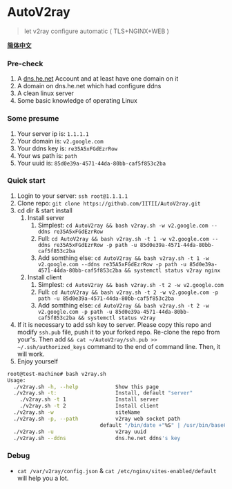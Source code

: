 # AutoV2ray
> let v2ray configure automatic ( TLS+NGINX+WEB )

**[简体中文](https://iitii.github.io/2020/02/08/1/)**
### Pre-check
1. A [dns.he.net](http://dns.he.net) Account and at least have one domain on it
2. A domain on dns.he.net which had configure ddns
3. A clean linux server
4. Some basic knowledge of operating Linux

### Some presume
1. Your server ip is: `1.1.1.1`
2. Your domain is: `v2.google.com`
3. Your ddns key is: `re35A5xFGdEzrRow`
4. Your ws path is: `path`
5. Your uuid is: `85d0e39a-4571-44da-80bb-caf5f853c2ba`

### Quick start
1. Login to your server: `ssh root@1.1.1.1`
2. Clone repo: `git clone https://github.com/IITII/AutoV2ray.git`
3. cd dir & start install
   1. Install server
      1. Simplest: `cd AutoV2ray && bash v2ray.sh -w v2.google.com --ddns re35A5xFGdEzrRow`
      2. Full: `cd AutoV2ray && bash v2ray.sh -t 1 -w v2.google.com --ddns re35A5xFGdEzrRow -p path -u 85d0e39a-4571-44da-80bb-caf5f853c2ba`
      3. Add somthing else: `cd AutoV2ray && bash v2ray.sh -t 1 -w v2.google.com --ddns re35A5xFGdEzrRow -p path -u 85d0e39a-4571-44da-80bb-caf5f853c2ba && systemctl status v2ray nginx`
   2. Install client
      1. Simplest: `cd AutoV2ray && bash v2ray.sh -t 2 -w v2.google.com`
      2. Full: `cd AutoV2ray && bash v2ray.sh -t 2 -w v2.google.com -p path -u 85d0e39a-4571-44da-80bb-caf5f853c2ba`
      3. Add somthing else: `cd AutoV2ray && bash v2ray.sh -t 2 -w v2.google.com -p path -u 85d0e39a-4571-44da-80bb-caf5f853c2ba && systemctl status v2ray`
4. If it is necessary to add ssh key to server. Please copy this repo and modify `ssh.pub` file, push it to your forked repo. Re-clone the repo from your's. Then add `&& cat ~/AutoV2ray/ssh.pub >> ~/.ssh/authorized_keys` command to the end of command line. Then, it will work.
5. Enjoy yourself

```bash
root@test-machine# bash v2ray.sh
Usage:
  ./v2ray.sh -h, --help            Show this page
  ./v2ray.sh -t:                   Install, default "server"
    ./v2ray.sh -t 1                Install server
    ./v2ray.sh -t 2                Install client
  ./v2ray.sh -w                    siteName
  ./v2ray.sh -p, --path            v2ray web socket path
                              default "/bin/date +"%S" | /usr/bin/base64"
  ./v2ray.sh -u                    v2ray uuid
  ./v2ray.sh --ddns                dns.he.net ddns's key

```
### Debug
* `cat /var/v2ray/config.json` & `cat /etc/nginx/sites-enabled/default` will help you a lot.
